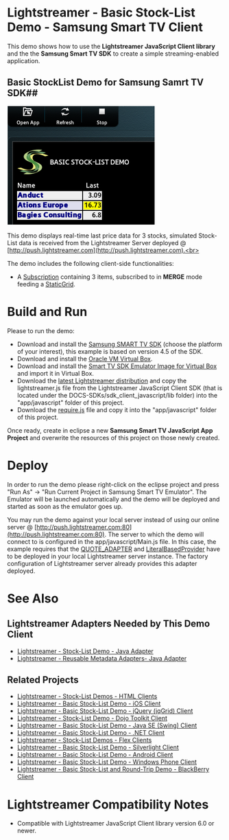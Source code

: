 # Lightstreamer - Basic Stock-List Demo - Samsung Smart TV Client #

<!-- START DESCRIPTION lightstreamer-example-stocklist-client-smarttv -->

This demo shows how to use the <b>Lightstreamer JavaScript Client library</b> and the the <b>Samsung Smart TV SDK</b> to create a simple streaming-enabled application.

## Basic StockList Demo for Samsung Samrt TV SDK##

![Screenshot](SSmartTV.png)<br>


This demo displays real-time last price data for 3 stocks, simulated Stock-List data is received from the Lightstreamer Server deployed @ [http://push.lightstreamer.com](http://push.lightstreamer.com).<br>

The demo includes the following client-side functionalities:
* A [Subscription](http://www.lightstreamer.com/docs/client_javascript_uni_api/Subscription.html) containing 3 items, subscribed to in <b>MERGE</b> mode feeding a [StaticGrid](http://www.lightstreamer.com/docs/client_javascript_uni_api/StaticGrid.html).

<!-- END DESCRIPTION lightstreamer-example-stocklist-client-smarttv -->

# Build and Run #

Please to run the demo:

* Download and install the [Samsung SMART TV SDK](https://www.samsungdforum.com/Devtools/SdkDownload) (choose the platform of your interest), this example is based on version 4.5 of the SDK.
* Download and install the [Oracle VM Virtual Box](http://www.virtualbox.org/).
* Download and install the [Smart TV SDK Emulator Image for Virtual Box](https://www.samsungdforum.com/Devtools/SdkDownload) and import it in Virtual Box.
* Download the [latest Lightstreamer distribution](http://www.lightstreamer.com/download) and copy the lightstreamer.js file from the Lightstreamer JavaScript Client SDK (that is located under the DOCS-SDKs/sdk_client_javascript/lib folder) into the "app/javascript" folder of this project.
* Download the [require.js](http://requirejs.org/) file and copy it into the "app/javascript" folder of this project.

Once ready, create in eclipse a new <b>Samsung Smart TV JavaScript App Project</b> and overwrite the resources of this project on those newly created.

# Deploy #

In order to run the demo please right-click on the eclipse project and press "Run As" -> "Run Current Project in Samsung Smart TV Emulator". The Emulator will be launched automatically and the demo will be deployed and started as soon as the emulator goes up.<br>

You may run the demo against your local server instead of using our online server @ [http://push.lightstreamer.com:80](http://push.lightstreamer.com:80). The server to which the demo will connect to is configured in the app/javascript/Main.js file. In this case, the example requires that the [QUOTE_ADAPTER](https://github.com/Weswit/Lightstreamer-example-Stocklist-adapter-java) and [LiteralBasedProvider](https://github.com/Weswit/Lightstreamer-example-ReusableMetadata-adapter-java) have to be deployed in your local Lightstreamer server instance. The factory configuration of Lightstreamer server already provides this adapter deployed.

# See Also #

## Lightstreamer Adapters Needed by This Demo Client ##

<!-- START RELATED_ENTRIES -->
* [Lightstreamer - Stock-List Demo - Java Adapter](https://github.com/Weswit/Lightstreamer-example-Stocklist-adapter-java)
* [Lightstreamer - Reusable Metadata Adapters- Java Adapter](https://github.com/Weswit/Lightstreamer-example-ReusableMetadata-adapter-java)

<!-- END RELATED_ENTRIES -->

## Related Projects ##

* [Lightstreamer - Stock-List Demos - HTML Clients](https://github.com/Weswit/Lightstreamer-example-Stocklist-client-javascript)
* [Lightstreamer - Basic Stock-List Demo - iOS Client](https://github.com/Weswit/Lightstreamer-example-StockList-client-ios)
* [Lightstreamer - Basic Stock-List Demo - jQuery (jqGrid) Client](https://github.com/Weswit/Lightstreamer-example-StockList-client-jquery)
* [Lightstreamer - Stock-List Demo - Dojo Toolkit Client](https://github.com/Weswit/Lightstreamer-example-StockList-client-dojo)
* [Lightstreamer - Basic Stock-List Demo - Java SE (Swing) Client](https://github.com/Weswit/Lightstreamer-example-StockList-client-java)
* [Lightstreamer - Basic Stock-List Demo - .NET Client](https://github.com/Weswit/Lightstreamer-example-StockList-client-dotnet)
* [Lightstreamer - Stock-List Demos - Flex Clients](https://github.com/Weswit/Lightstreamer-example-StockList-client-flex)
* [Lightstreamer - Basic Stock-List Demo - Silverlight Client](https://github.com/Weswit/Lightstreamer-example-StockList-client-silverlight)
* [Lightstreamer - Basic Stock-List Demo - Android Client](https://github.com/Weswit/Lightstreamer-example-StockList-client-android)
* [Lightstreamer - Basic Stock-List Demo - Windows Phone Client](https://github.com/Weswit/Lightstreamer-example-StockList-client-winphone)
* [Lightstreamer - Basic Stock-List and Round-Trip Demo - BlackBerry Client](https://github.com/Weswit/Lightstreamer-example-StockList-client-blackberry)


# Lightstreamer Compatibility Notes #

- Compatible with Lightstreamer JavaScript Client library version 6.0 or newer.
